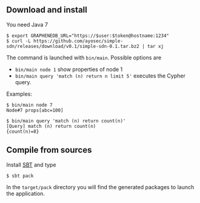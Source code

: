 ## Download and install

You need Java 7

    $ export GRAPHENEDB_URL="https://$user:$token@hostname:1234"
    $ curl -L https://github.com/ayosec/simple-sdn/releases/download/v0.1/simple-sdn-0.1.tar.bz2 | tar xj

The command is launched with `bin/main`. Possible options are

* `bin/main node 1` show properties of node 1
* `bin/main query 'match (n) return n limit 5'` executes the Cypher query.

Examples:

    $ bin/main node 7
    Node#7 props[abc=100]

    $ bin/main query 'match (n) return count(n)'
    [Query] match (n) return count(n)
    {count(n)=8}

## Compile from sources

Install [SBT](http://www.scala-sbt.org/download.html) and type

    $ sbt pack

In the `target/pack` directory you will find the generated packages to launch the application.

